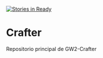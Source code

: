 [![Stories in Ready](https://badge.waffle.io/GW2-Argentina/Crafter.png?label=ready&title=Ready)](https://waffle.io/GW2-Argentina/Crafter)
# Crafter
Repositorio principal de GW2-Crafter
